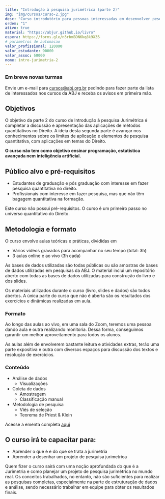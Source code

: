 ```yaml
---
title: "Introdução à pesquisa jurimétrica (parte 2)"
img: "img/cursos/curso-2.jpg"
desc: "Curso introdutório para pessoas interessadas em desenvolver pesquisas jurimétricas, parte 2."
ordem: "1"
ativo: true
material: "https://abjur.github.io/livro"
espera: https://forms.gle/n3rbmBDN6kq8k9XZ6
# parametros de automacao
valor_profissional: 120000
valor_estudante: 90000
valor_assoc: 60000
nome: intro-jurimetria-2
---
```


### Em breve novas turmas

Envie um e-mail para cursos@abj.org.br pedindo para fazer parte da lista de interessados nos cursos da ABJ e receba os avisos em primeira mão.

## Objetivos

O objetivo da parte 2 do curso de Introdução à pesquisa Jurimétrica é completar a discussão e apresentação das aplicações de métodos quantitativos no Direito. A ideia desta segunda parte é avançar nos conhecimentos sobre os limites de aplicação e elementos de pesquisa quantitativa, com aplicações em temas do Direito.

**O curso não tem como objetivo ensinar programação, estatística avançada nem inteligência artificial.**

## Público alvo e pré-requisitos

- Estudantes de graduação e pós graduação com interesse em fazer pesquisa quantitativa no direito.
- Profissionais com interesse em fazer pesquisa, mas que não têm bagagem quantitativa na formação.

Este curso não possui pré-requisitos. O curso é um primeiro passo no universo quantitativo do Direito.

## Metodologia e formato

O curso envolve aulas teóricas e práticas, divididas em

- Vários vídeos gravados para acompanhar no seu tempo (total: 3h)
- 3 aulas online e ao vivo (3h cada)

As bases de dados utilizadas são todas públicas ou são amostras de bases de dados utilizadas em pesquisas da ABJ. O material inclui um repositório aberto com todas as bases de dados utilizadas para construção do livro e dos slides.

Os materiais utilizados durante o curso (livro, slides e dados) são todos abertos. A única parte do curso que não é aberta são os resultados dos exercícios e dinâmicas realizadas em aula.

### Formato

Ao longo das aulas ao vivo, em uma sala do Zoom, teremos uma pessoa dando aula e outra realizando monitoria. Dessa forma, conseguimos garantir um melhor aproveitamento para todos os alunos.

As aulas além de envolverem bastante leitura e atividades extras, terão uma parte expositiva e outra com diversos espaços para discussão dos textos e resolução de exercícios.

### Conteúdo

- Análise de dados
    - Visualizações
- Coleta de dados
    - Amostragem
    - Classificação manual
- Metodologia de pesquisa
    - Viés de seleção
    - Teorema de Priest & Klein

Acesse a ementa completa <a href="https://docs.google.com/document/d/1pHF1qUjupkkPQYrHgySC1y3qyVKoERETdDbs1t_Aruc/edit?usp=sharing" target="_blank">aqui </a>

## O curso irá te capacitar para:

- Aprender o que é e do que se trata a jurimetria
- Aprender a desenhar um projeto de pesquisa jurimetrica

Quem fizer o curso sairá com uma noção aprofundada do que é a Jurimetria e como planejar um projeto de pesquisa jurimétrica no mundo real. Os conceitos trabalhados, no entanto, não são suficientes para realizar as pesquisas completas, especialmente na parte de estruturação de dados e análise, sendo necessário trabalhar em equipe para obter os resultados finais.


